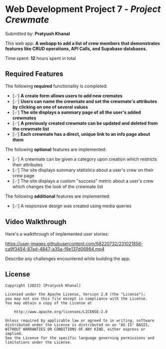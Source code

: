 # Web Development Project 7 - *Project Crewmate*

Submitted by: **Pratyush Khanal**

This web app: **A webapp to add a list of crew members that demonstrates features like CRUD operations, API Calls, and Supabase databases.**

Time spent: **12** hours spent in total

## Required Features

The following **required** functionality is completed:

- [✅] **A create form allows users to add new cremates**
- [✅] **Users can name the crewmate and set the crewmate's attributes by clicking on one of several values**
- [✅] **The site displays a summary page of all the user's added crewmates**
- [✅] **A previously created crewmate can be updated and deleted from the crewmate list**
- [✅] **Each crewmate has a direct, unique link to an info page about them**

The following **optional** features are implemented:

- [✅] A crewmate can be given a category upon creation which restricts their attributes
- [✅] The site displays summary statistics about a user's crew on their crew page 
- [✅] The site displays a custom "success" metric about a user's crew which changes the look of the crewmate list

The following **additional** features are implemented:

* [✅] A responsive design was created using media queries

## Video Walkthrough

Here's a walkthrough of implemented user stories:

https://user-images.githubusercontent.com/68220732/231021856-ca9f3454-87ad-4847-a35a-f9e137d06984.mp4

Describe any challenges encountered while building the app.

## License

    Copyright [2023] [Pratyush Khanal]

    Licensed under the Apache License, Version 2.0 (the "License");
    you may not use this file except in compliance with the License.
    You may obtain a copy of the License at

        http://www.apache.org/licenses/LICENSE-2.0

    Unless required by applicable law or agreed to in writing, software
    distributed under the License is distributed on an "AS IS" BASIS,
    WITHOUT WARRANTIES OR CONDITIONS OF ANY KIND, either express or implied.
    See the License for the specific language governing permissions and
    limitations under the License.
